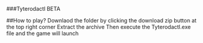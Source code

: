 ###Tyterodactl BETA

##How to play?
Downlaod the folder by clicking the download zip button at the top right corner
Extract the archive
Then execute the Tyterodactl.exe file and the game will launch
